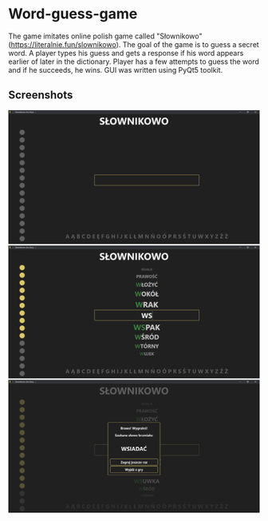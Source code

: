 # Word-guess-game

The game imitates online polish game called "Słownikowo"(https://literalnie.fun/slownikowo). The goal of the game is to guess a secret word. A player types his guess and gets a response if his word appears earlier of later in the dictionary. Player has a few attempts to guess the word and if he succeeds, he wins. GUI was written using PyQt5 toolkit. 

## Screenshots
![](/docs/screenshot1.png)
![](/docs/screenshot2.png)
![](/docs/screenshot3.png)
